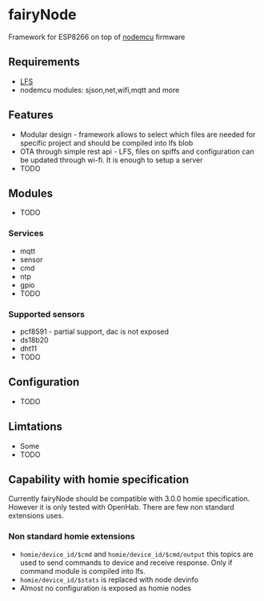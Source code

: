# fairyNode

Framework for ESP8266 on top of [nodemcu](https://github.com/nodemcu/nodemcu-firmware/) firmware

## Requirements
* [LFS](https://nodemcu.readthedocs.io/en/master/lfs/) 
* nodemcu modules: sjson,net,wifi,mqtt and more

## Features
* Modular design - framework allows to select which files are needed for specific project and should be compiled into lfs blob
* OTA through simple rest api - LFS, files on spiffs and configuration can be updated through wi-fi. It is enough to setup a server
* TODO

## Modules
* TODO

### Services
* mqtt
* sensor
* cmd
* ntp
* gpio
* TODO

### Supported sensors
* pcf8591 - partial support, dac is not exposed
* ds18b20
* dht11
* TODO

## Configuration
* TODO

## Limtations
* Some
* TODO

## Capability with homie specification
Currently fairyNode should be compatible with 3.0.0 homie specification. However it is only tested with OpenHab. There are few non standard extensions uses.

### Non standard homie extensions
* `homie/device_id/$cmd` and `homie/device_id/$cmd/output` this topics are used to send commands to device and receive response. Only if command module is compiled into lfs.
* `homie/device_id/$stats` is replaced with node devinfo
* Almost no configuration is exposed as homie nodes
